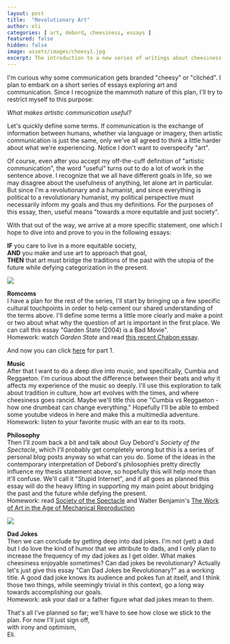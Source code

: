 ```yaml
---
layout: post
title:  "Revolutionary Art"
author: eli
categories: [ art, debord, cheesiness, essays ]
featured: false
hidden: false
image: assets/images/cheesy1.jpg
excerpt: The introduction to a new series of writings about cheesiness and communication
---
```


I'm curious why some communication gets branded "cheesy" or "clichéd". I plan to embark on a short series of essays exploring art and communication. Since I recognize the mammoth nature of this plan, I'll try to restrict myself to this purpose:

_What makes artistic communication useful?_

Let's quickly define some terms. If communication is the exchange of information between humans, whether via language or imagery, then artistic communication is just the same, only we've all agreed to think a little harder about what we're experiencing. Notice I don't want to overspecify "art".

Of course, even after you accept my off-the-cuff definition of "artistic communication", the word "useful" turns out to do a lot of work in the sentence above. I recognize that we all have different goals in life, so we may disagree about the usefulness of anything, let alone art in particular. But since I'm a revolutionary and a humanist, and since everything is political to a revolutionary humanist, my political perspective must necessarily inform my goals and thus my definitions. For the purposes of this essay, then, useful means "towards a more equitable and just society".

With that out of the way, we arrive at a more specific statement, one which I hope to dive into and prove to you in the following essays:

**IF** you care to live in a more equitable society,  
**AND** you make and use art to approach that goal,  
**THEN** that art must bridge the traditions of the past with the utopia of the future while defying categorization in the present.

![]({{site.baseurl}}/assets/images/cheesy2.jpg)

**Romcoms**  
I have a plan for the rest of the series, I'll start by bringing up a few specific cultural touchpoints in order to help cement our shared understanding of the terms above. I'll define some terms a little more clearly and make a point or two about what why the question of art is important in the first place. We can call this essay "Garden State (2004) is a Bad Movie".  
Homework: watch _Garden State_ and read [this recent Chabon essay](https://www.theparisreview.org/blog/2019/09/23/whats-the-point/).

And now you can click [here]({{site.baseurl}}/blog/cheesiness2/) for part 1.

**Music**  
After that I want to do a deep dive into music, and specifically, Cumbia and Reggaeton. I'm curious about the difference between their beats and why it affects my experience of the music so deeply. I'll use this exploration to talk about tradition in culture, how art evolves with the times, and where cheesiness goes rancid. Maybe we'll title this one "Cumbia vs Reggaeton - how one drumbeat can change everything." Hopefully I'll be able to embed some youtube videos in here and make this a multimedia adventure.  
Homework: listen to your favorite music with an ear to its roots.

**Philosophy**  
Then I'll zoom back a bit and talk about Guy Debord's *Society of the Spectacle*, which I'll probably get completely wrong but this is a series of personal blog posts anyway so what can you do. Some of the ideas in the contemporary interpretation of Debord's philosophies pretty directly influence my thesis statement above, so hopefully this will help more than it'll confuse. We'll call it "Stupid Internet", and if all goes as planned this essay will do the heavy lifting in supporting my main point about bridging the past and the future while defying the present.  
Homework: read [Society of the Spectacle](https://www.marxists.org/reference/archive/debord/society.htm) and Walter Benjamin's [The Work of Art in the Age of Mechanical Reproduction](https://www.marxists.org/reference/subject/philosophy/works/ge/benjamin.htm)

![]({{site.baseurl}}/assets/images/cheesy3.jpg)

**Dad Jokes**  
Then we can conclude by getting deep into dad jokes. I'm not (yet) a dad but I do love the kind of humor that we attribute to dads, and I only plan to increase the frequency of my dad jokes as I get older. What makes cheesiness enjoyable sometimes? Can dad jokes be revolutionary? Actually let's just give this essay "Can Dad Jokes be Revolutionary?" as a working title. A good dad joke knows its audience and pokes fun at itself, and I think those two things, while seemingly trivial in this context, go a long way towards accomplishing our goals.  
Homework: ask your dad or a father figure what dad jokes mean to them.

That's all I've planned so far; we'll have to see how close we stick to the plan. For now I'll just sign off,  
with irony and optimism,  
Eli.
